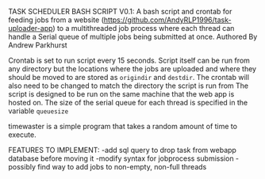 TASK SCHEDULER BASH SCRIPT V0.1:
A bash script and crontab for feeding jobs from a website (https://github.com/AndyRLP1996/task-uploader-app) to a multithreaded job process where each thread can handle a Serial queue of multiple jobs being submitted at once. 
Authored By Andrew Parkhurst

Crontab is set to run script every 15 seconds.
Script itself can be run from any directory but the locations where the jobs are uploaded and where they should be moved to are stored as `origindir` and `destdir`. 
The crontab will also need to be changed to match the directory the script is run from
The script is designed to be run on the same machine that the web app is hosted on.
The size of the serial queue for each thread is specified in the variable `queuesize`

timewaster is a simple program that takes a random amount of time to execute.

FEATURES TO IMPLEMENT:
    -add sql query to drop task from webapp database before moving it
    -modify syntax for jobprocess submission
    -possibly find way to add jobs to non-empty, non-full threads
